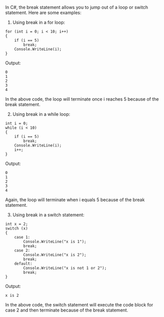 In C#, the break statement allows you to jump out of a loop or switch statement. Here are some examples:

1. Using break in a for loop:

```
for (int i = 0; i < 10; i++)
{
    if (i == 5)
        break;
    Console.WriteLine(i);
}
```

Output: 

```
0
1
2
3
4
```

In the above code, the loop will terminate once i reaches 5 because of the break statement.

2. Using break in a while loop:

```
int i = 0;
while (i < 10)
{
    if (i == 5)
        break;
    Console.WriteLine(i);
    i++;
}
```

Output:

```
0
1
2
3
4
```

Again, the loop will terminate when i equals 5 because of the break statement.

3. Using break in a switch statement:

```
int x = 2;
switch (x)
{
    case 1:
        Console.WriteLine("x is 1");
        break;
    case 2:
        Console.WriteLine("x is 2");
        break;
    default:
        Console.WriteLine("x is not 1 or 2");
        break;
}
```

Output:

```
x is 2
```

In the above code, the switch statement will execute the code block for case 2 and then terminate because of the break statement.
